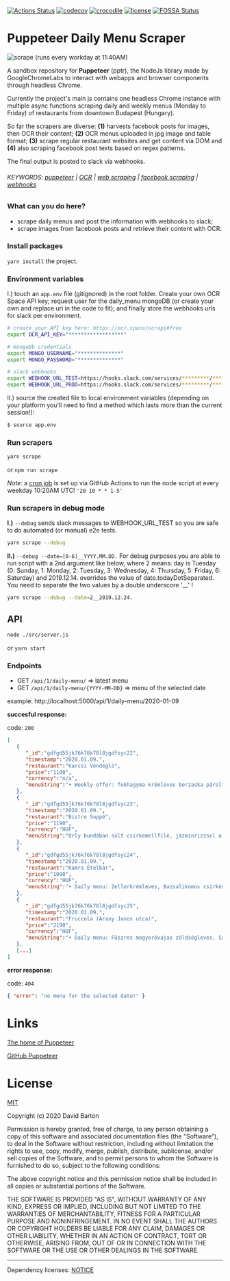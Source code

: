 [![Actions Status](https://github.com/theDavidBarton/puppeteer-daily-menu-scraper/workflows/CI/badge.svg)](https://github.com/theDavidBarton/puppeteer-daily-menu-scraper/actions)
[![codecov](https://img.shields.io/codecov/c/github/theDavidBarton/puppeteer-daily-menu-scraper/master.svg)](https://codecov.io/gh/theDavidBarton/puppeteer-daily-menu-scraper)
[![crocodile](https://img.shields.io/badge/crocodiles_in_the_basement-%F0%9F%90%8A_yes-orange.svg)](/lib)
[![license](https://img.shields.io/github/license/theDavidBarton/puppeteer-daily-menu-scraper.svg)](/LICENSE.md)
[![FOSSA Status](https://app.fossa.com/api/projects/git%2Bgithub.com%2FtheDavidBarton%2Fpuppeteer-daily-menu-scraper.svg?type=shield)](https://app.fossa.com/projects/git%2Bgithub.com%2FtheDavidBarton%2Fpuppeteer-daily-menu-scraper?ref=badge_shield)

# Puppeteer Daily Menu Scraper

![scrape](https://github.com/theDavidBarton/puppeteer-daily-menu-scraper/workflows/scrape/badge.svg) (runs every workday at 11:40AM)

A sandbox repository for **Puppeteer** (pptr), the NodeJs library made by GoogleChromeLabs to interact with webapps and browser components through headless Chrome.

Currently the project's main js contains one headless Chrome instance with multiple async functions scraping daily and weekly menus (Monday to Friday) of restaurants from downtown Budapest (Hungary).

So far the scrapers are diverse: **(1)** harvests facebook posts for images, then OCR their content; **(2)** OCR menus uploaded in jpg image and table format; **(3)** scrape regular restaurant websites and get content via DOM and **(4)** also scraping facebook post texts based on regex patterns.

The final output is posted to slack via webhooks.

###### KEYWORDS: [puppeteer](https://github.com/search?q=puppeteer) | [OCR](https://github.com/search?q=ocr) | [web scraping](https://github.com/search?q=web+scraping) | [facebook scraping](https://github.com/search?q=facebook+scraping) | [webhooks](https://github.com/search?q=webhooks)

### What can you do here?

- scrape daily menus and post the information with webhooks to slack;
- scrape images from facebook posts and retrieve their content with OCR.

### Install packages

`yarn install` the project.

### Environment variables

I.) touch an `app.env` file (gitignored) in the root folder. Create your own OCR Space API key; request user for the daily_menu mongoDB (or create your own and replace uri in the code to fit); and finally store the webhooks urls for slack per environment.

```bash
# create your API key here: https://ocr.space/ocrapi#free
export OCR_API_KEY="******************"

# mongoDb credentials
export MONGO_USERNAME="**************"
export MONGO_PASSWORD="**************"

# slack webhooks
export WEBHOOK_URL_TEST=https://hooks.slack.com/services/*********/*********/************************
export WEBHOOK_URL_PROD=https://hooks.slack.com/services/*********/*********/************************
```

II.) source the created file to local environment variables (depending on your platform you'll need to find a method which lasts more than the current session!):

```bash
$ source app.env
```

### Run scrapers

```bash
yarn scrape
```

or `npm run scrape`

_Note:_ a [cron job](https://github.com/theDavidBarton/puppeteer-daily-menu-scraper/actions?query=workflow%3Ascrape) is set up via GitHub Actions to run the node script at every weekday 10:20AM UTC! `'20 10 * * 1-5'`

### Run scrapers in debug mode

**I.)** `--debug` sends slack messages to WEBHOOK_URL_TEST so you are safe to do automated (or manual) e2e tests.

```bash
yarn scrape --debug
```

**II.)** `--debug --date=[0-6]__YYYY.MM.DD.` For debug purposes you are able to run script with a 2nd argument like below, where 2 means: day is Tuesday (0: Sunday, 1: Monday, 2: Tuesday, 3: Wednesday, 4: Thursday, 5: Friday, 6: Saturday) and 2019.12.14. overrides the value of date.todayDotSeparated. You need to separate the two values by a double underscore '\_\_' !

```bash
yarn scrape --debug --date=2__2019.12.24.
```

## API

```bash
node ./src/server.js
```

or `yarn start`

### Endpoints

- GET `/api/1/daily-menu/` => latest menu
- GET `/api/1/daily-menu/{YYYY-MM-DD}` => menu of the selected date

example: http://localhost:5000/api/1/daily-menu/2020-01-09

**succesful response:**

code: `200`

```json
[
   {
      "_id":"gdfgd55jk76k76k78l8jgdfsyc22",
      "timestamp":"2020.01.09.",
      "restaurant":"Karcsi Vendéglö",
      "price":"1100",
      "currency":"n/a",
      "menuString":"• Weekly offer: fokhagyma krémleves borzaska párolt rizzsel\n• Daily menu: korhely leves rozmaringos sertésragu leveszöldbab főzelék debrecenivel milánói sertésszelet"
   },
   {
      "_id":"gdfgd55jk76k76k78l8jgdfsyc23",
      "timestamp":"2020.01.09.",
      "restaurant":"Bistro Suppé",
      "price":"1190",
      "currency":"HUF",
      "menuString":"Orly bundában sült csirkemellfilé, jázminrizzsel a mai menünk\nLevesek - Lengyel kolbászos burgonyaleves - Gyömbéres csirkeleves - Sütőtök krémleves... Főzelékek - Sólet - Kelkáposzta "
   },
   {
      "_id":"gdfgd55jk76k76k78l8jgdfsyc24",
      "timestamp":"2020.01.09.",
      "restaurant":"Kamra Ételbár",
      "price":"1090",
      "currency":"HUF",
      "menuString":"• Daily menu: Zellerkrémleves, Bazsalikomos csirkés farfalle (1090.-Ft), Gombapaprikás tésztával (1100.-Ft), Rántott gomba tartárral körettel (1100.-Ft), Sajttal-sonkával töltött csibebatyu (1450.-Ft), Rántott csirkecomb petrezselymes burgonyával (1250.-Ft), Csőben sült fetás baconos csirkemell (1390.-Ft), Zúzapörkölt tarhonyával (1250.-Ft), Somlói galuska (650.-Ft), Feketeerdei sonkás gnocchi (1100.-Ft), Tejszines kapros piritott mogyorós csirkecsikok körettel (1250.-Ft), Gluténmentes főzelék: zöldborsó, tök, lencse (450.-Ft), Palermoi csirkemell paradicsomos rizzsel (1450.-Ft)"
   },
   {
      "_id":"gdfgd55jk76k76k78l8jgdfsyc25",
      "timestamp":"2020.01.09.",
      "restaurant":"Fruccola (Arany Janos utca)",
      "price":"2190",
      "currency":"HUF",
      "menuString":"• Daily menu: Fűszres mogyoróvajas zöldségleves, Szárított paradicsomos füstölt sajtos csirkemell rolád, mediterrán tepsis burgonya"
   },
   [...]
]
```

**error response:**

code: `404`

```json
{ "error": "no menu for the selected date!" }
```

# Links

[The home of Puppeteer](https://pptr.dev)

[GitHub Puppeteer](https://github.com/GoogleChrome/puppeteer)

# License

[MIT](/LICENSE.md)

Copyright (c) 2020 David Barton

Permission is hereby granted, free of charge, to any person obtaining a copy
of this software and associated documentation files (the "Software"), to deal
in the Software without restriction, including without limitation the rights
to use, copy, modify, merge, publish, distribute, sublicense, and/or sell
copies of the Software, and to permit persons to whom the Software is
furnished to do so, subject to the following conditions:

The above copyright notice and this permission notice shall be included in all
copies or substantial portions of the Software.

THE SOFTWARE IS PROVIDED "AS IS", WITHOUT WARRANTY OF ANY KIND, EXPRESS OR
IMPLIED, INCLUDING BUT NOT LIMITED TO THE WARRANTIES OF MERCHANTABILITY,
FITNESS FOR A PARTICULAR PURPOSE AND NONINFRINGEMENT. IN NO EVENT SHALL THE
AUTHORS OR COPYRIGHT HOLDERS BE LIABLE FOR ANY CLAIM, DAMAGES OR OTHER
LIABILITY, WHETHER IN AN ACTION OF CONTRACT, TORT OR OTHERWISE, ARISING FROM,
OUT OF OR IN CONNECTION WITH THE SOFTWARE OR THE USE OR OTHER DEALINGS IN THE
SOFTWARE.

---

Dependency licenses: [NOTICE](/LICENSES.md)
